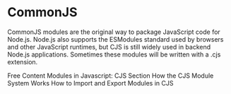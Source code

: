 # CommonJS

CommonJS modules are the original way to package JavaScript code for Node.js. Node.js also supports the ESModules standard used by browsers and other JavaScript runtimes, but CJS is still widely used in backend Node.js applications. Sometimes these modules will be written with a .cjs extension.

<ResourceGroupTitle>Free Content</ResourceGroupTitle>
<BadgeLink colorScheme='yellow' badgeText='Read' href='https://www.freecodecamp.org/news/modules-in-javascript/#commonjsmodules'>Modules in Javascript: CJS Section</BadgeLink>
<BadgeLink colorScheme='yellow' badgeText='Read' href='https://blog.risingstack.com/node-js-at-scale-module-system-commonjs-require/'>How the CJS Module System Works</BadgeLink>
<BadgeLink colorScheme='purple' badgeText='Watch' href='https://www.youtube.com/watch?v=XTND4rjATXA'>How to Import and Export Modules in CJS</BadgeLink>

